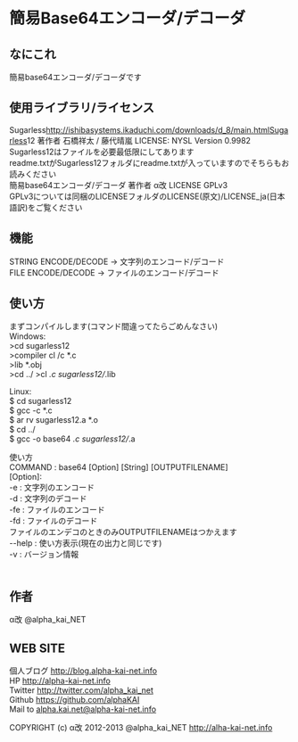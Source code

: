 ﻿簡易Base64エンコーダ/デコーダ
==================


なにこれ
------------------
簡易base64エンコーダ/デコーダです  
  
  
使用ライブラリ/ライセンス
------------------
Sugarless<http://ishibasystems.ikaduchi.com/downloads/d_8/main.htmlSugarless>12 著作者 石橋祥太 / 藤代晴嵐 LICENSE: NYSL Version 0.9982  
Sugarless12はファイルを必要最低限にしてあります  
readme.txtがSugarless12フォルダにreadme.txtが入っていますのでそちらもお読みください  
簡易base64エンコーダ/デコーダ 著作者 α改 LICENSE GPLv3  
GPLv3については同梱のLICENSEフォルダのLICENSE(原文)/LICENSE_ja(日本語訳)をご覧ください  
  
  
機能
-----------------
STRING ENCODE/DECODE -> 文字列のエンコード/デコード  
FILE ENCODE/DECODE -> ファイルのエンコード/デコード  
  
  
使い方
-----------------
まずコンパイルします(コマンド間違ってたらごめんなさい)　　
　　
　　  
Windows:  
    >cd sugarless12  
    >compiler cl /c *.c  
    >lib *.obj  
    >cd ../
    >cl *.c sugarless12/*.lib
  
Linux:  
    $ cd sugarless12  
    $ gcc -c *.c  
    $ ar rv sugarless12.a *.o  
    $ cd ../  
    $ gcc -o base64 *.c sugarless12/*.a  
  

  
使い方  
    COMMAND : base64 [Option] [String] [OUTPUTFILENAME]  
    [Option]:  
    -e  :  文字列のエンコード  
    -d  :  文字列のデコード  
    -fe  :  ファイルのエンコード  
    -fd  :  ファイルのデコード  
    ファイルのエンデコのときのみOUTPUTFILENAMEはつかえます  
    --help  :  使い方表示(現在の出力と同じです)  
    -v  :  バージョン情報  
　　
  
作者
-------------------
α改 @alpha_kai_NET  
  
  
WEB SITE
-------------------

個人ブログ <http://blog.alpha-kai-net.info>  
HP <http://alpha-kai-net.info>  
Twitter <http://twitter.com/alpha_kai_net>  
Github <https://github.com/alphaKAI>  
Mail to <alpha.kai.net@alpha-kai-net.info>




COPYRIGHT (c) α改 2012-2013 @alpha_kai_NET http://alha-kai-net.info